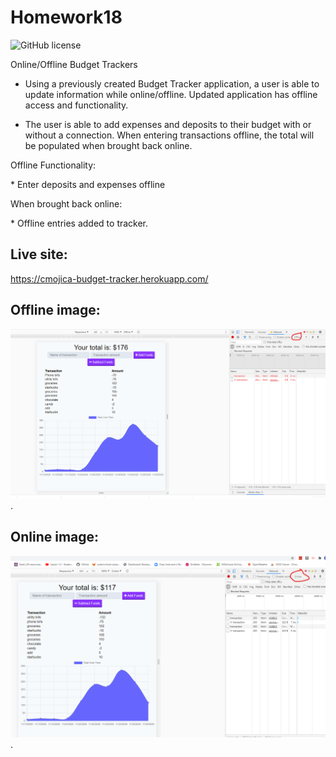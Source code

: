 # Homework18

![GitHub license](https://img.shields.io/badge/license-MIT-blue.svg)

Online/Offline Budget Trackers

- Using a previously created Budget Tracker application, a user is able to update information while online/offline. Updated application has offline access and functionality.

- The user is able to add expenses and deposits to their budget with or without a connection. When entering transactions offline, the total will be populated when brought back online.

Offline Functionality:

\* Enter deposits and expenses offline

When brought back online:

\* Offline entries added to tracker.

## Live site:

https://cmojica-budget-tracker.herokuapp.com/

## Offline image:

![](images/offline.png).

## Online image:

![Display Search](public\assets\images\online.png).

